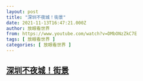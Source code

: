 ```yaml
---
layout: post
title: "深圳不夜城！街景"
date: 2021-11-13T16:47:21.000Z
author: 放眼看世界
from: https://www.youtube.com/watch?v=DMbONzZkC7E
tags: [ 放眼看世界 ]
categories: [ 放眼看世界 ]
---
```

<!--1636822041000-->
[深圳不夜城！街景](https://www.youtube.com/watch?v=DMbONzZkC7E)
------

<div>

</div>
